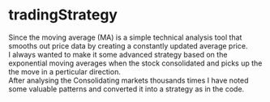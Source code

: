 # tradingStrategy
Since the moving average (MA) is a simple technical analysis tool that smooths out price data by creating a constantly updated average price.<br>
I always wanted to make it some advanced strategy based on the exponential moving averages when the stock consolidated and picks up the the move in a perticular direction.<br>
After analysing the Consolidating markets thousands times I have noted some valuable patterns and converted it into a strategy as in the code. <br>
